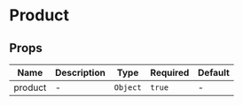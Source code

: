 # Product

## Props

<!-- @vuese:Product:props:start -->
|Name|Description|Type|Required|Default|
|---|---|---|---|---|
|product|-|`Object`|`true`|-|

<!-- @vuese:Product:props:end -->


